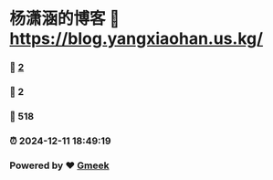 # 杨潇涵的博客 :link: https://blog.yangxiaohan.us.kg/ 
### :page_facing_up: [2](https://blog.yangxiaohan.us.kg//tag.html) 
### :speech_balloon: 2 
### :hibiscus: 518 
### :alarm_clock: 2024-12-11 18:49:19 
### Powered by :heart: [Gmeek](https://github.com/Meekdai/Gmeek)
